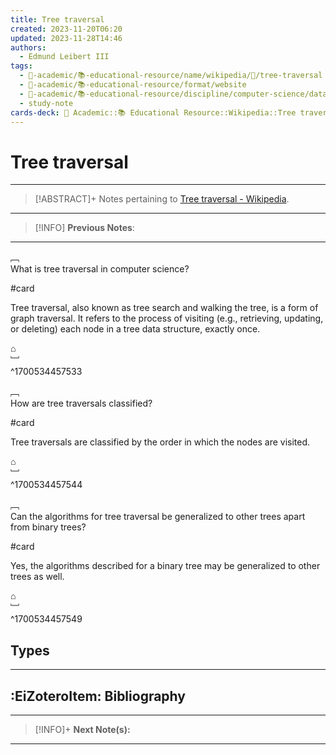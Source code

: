 ```yaml
---
title: Tree traversal
created: 2023-11-20T06:20
updated: 2023-11-28T14:46
authors:
  - Edmund Leibert III
tags:
  - 🔴-academic/📚-educational-resource/name/wikipedia/🔖/tree-traversal
  - 🔴-academic/📚-educational-resource/format/website
  - 🔴-academic/📚-educational-resource/discipline/computer-science/data-structures-and-algorithms/tree
  - study-note
cards-deck: 🔴 Academic::📚 Educational Resource::Wikipedia::Tree traversal
---
```


# Tree traversal

---

> [!ABSTRACT]+
> Notes pertaining to [Tree traversal - Wikipedia](https://en.wikipedia.org/wiki/Tree_traversal).

---

> [!INFO]
> **Previous Notes**:
> 

---

﹇<br>
What is tree traversal in computer science?

#card 

Tree traversal, also known as tree search and walking the tree, is a form of graph traversal. It refers to the process of visiting (e.g., retrieving, updating, or deleting) each node in a tree data structure, exactly once.

⌂
<br>﹈<br>^1700534457533

﹇<br>
How are tree traversals classified?

#card 

Tree traversals are classified by the order in which the nodes are visited.

⌂
<br>﹈<br>^1700534457544

﹇<br>
Can the algorithms for tree traversal be generalized to other trees apart from binary trees?

#card 

Yes, the algorithms described for a binary tree may be generalized to other trees as well.

⌂
<br>﹈<br>^1700534457549

## Types

---

## :EiZoteroItem: Bibliography

---

> [!INFO]+
> **Next Note(s):**

---

